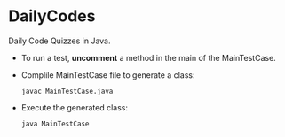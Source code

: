# DailyCodes

Daily Code Quizzes in Java.


- To run a test, **uncomment** a method in the main of the MainTestCase.



 - Complile  MainTestCase file to generate a class:

    ```javac MainTestCase.java```

 - Execute the generated class:

    ```java MainTestCase```





